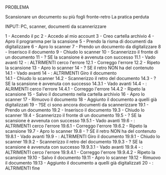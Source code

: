PROBLEMA

Scansionare un documento su più fogli fronte-retro
La pratica perduta

INPUT: PC, scanner, documenti da scannerizzare

1 - Accendo il pc
2 - Accedo al mio account
3 - Creo cartella archivio
4 - Apro il programma per la scansione
5 - Prendo la risma di documenti da digitalizzare
6 - Apro lo scanner
7 - Prendo un documento da digitalizzare
8 - Inserisco il documento 
9 - Chiudo lo scanner
10 - Scannerizzo il fronte di un documento
11 - ? SE la scansione è avvenuta con successo
    11.1 - Vado avanti
12 - : ALTRIMENTI cerco l'errore
    12.1 - Correggo l'errore
    12.2 - Ripeto la scansione
13 - Apro lo scanner
14 - ? SE il retro NON ha del contenuto
    14.1 - Vado avanti
14 - : ALTRIMENTI Giro il documento    
    14.1 - Chiudo lo scanner
    14.2 - Scannerizzo il retro del documento
    14.3 - ? SE la scansione è avvenuta con successo
        14.3.1 - Vado avanti
    14.4 - : ALRIMENTI cerco l'errore
        14.4.1 - Correggo l'errore
        14.4.2 - Ripeto la scansione
15 - Salvo il documento nella cartella archivio
16 - Apro lo scanner
17 - Rimuovo il documento
18 - Aggiunto il documento a quelli già digitalizzati
19 - ?SE ci sono ancora documenti da scannerizzare
    19.1 - Prendo un documento
    19.2 - Inserisco il documento
    19.3 - Chiudo lo scanner
    19.4 - Scannerizzo il fronte di un documento
    19.5 - ? SE la scansione è avvenuta con successo
        19.5.1 - Vado avanti
    19.6 - : ALTRIMENTI cerco l'errore
        19.6.1 - Correggo l'errore
        19.6.2 - Ripeto la scansione
    19.7 - Apro lo scanner
    19.8 - ? SE il retro NON ha del contenuto
        19.8.1 - Vado avanti
    19.9 - : ALTRIMENTI Giro il documento
        19.9.1 - Chiudo lo scanner
        19.9.2 - Scannerizzo il retro del documento
        19.9.3 - ? SE la scansione è avvenuta con successo
            19.9.3.1 - Vado avanti
        19.9.4 - : ALTRIMENTI cerco l'errore
            19.9.4.1 - Correggo l'errore
            19.9.4.2 - Ripeto la scansione
    19.10 - Salvo il documento
    19.11 - Apro lo scanner
    19.12 - Rimuovo il documento
    19.13 - Aggiunto il documento a quelli già digitalizzati
20 - : ALTRIMENTI fine